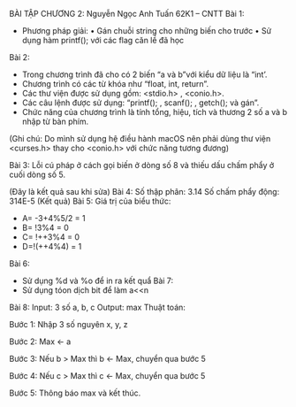 BÀI TẬP CHƯƠNG 2:
Nguyễn Ngọc Anh Tuấn 62K1 – CNTT
Bài 1:
-	Phương pháp giải:
•	Gán chuỗi string cho những biến cho trước
•	Sử dụng hàm printf(); với các flag căn lề đã học

Bài 2:
-	Trong chương trình đã cho có 2 biến “a và b”với kiểu dữ liệu là “int’.
-	Chương trình có các từ khóa như “float, int, return”.
-	Các thư viện được sử dụng gồm: <stdio.h> , <conio.h>.
-	Các câu lệnh được sử dụng: “printf(); , scanf(); , getch(); và gán”.
-	Chức năng của chương trình là tính tổng, hiệu, tích và thương 2 số a và b nhập từ bàn phím.

(Ghi chú: Do mình sử dụng hệ điều hành macOS nên phải dùng thư viện <curses.h> thay cho <conio.h> với chức năng tương đương)

Bài 3: Lỗi cú pháp ở cách gọi biến ở dòng số 8 và thiếu dấu chấm phẩy ở cuối dòng số 5.

(Đây là kết quả sau khi sửa)
Bài 4: 
Số thập phân: 3.14
Số chấm phẩy động: 314E-5
(Kết quả)
Bài 5: Giá trị của biểu thức:

-	A= -3+4%5/2 = 1
-	B= !3%4 = 0
-	C= !++3%4 = 0
-	D=!(++4%4) = 1

 Bài 6: 
- Sử dụng %d và %o để in ra kết quẩ
Bài 7:
- Sử dụng tóon dịch bit để làm a<<n

Bài 8: 
Input: 3 số a, b, c
Output: max
Thuật toán:

Bước 1: Nhập 3 số nguyên x, y, z

Bước 2: Max <- a

Bước 3: Nếu b > Max thì b <- Max, chuyển qua bước 5

Bước 4: Nếu c > Max thì c <- Max, chuyển qua bước 5

Bước 5: Thông báo max và kết thúc. 

